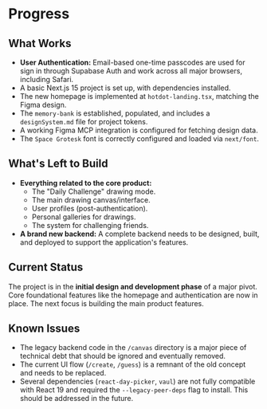 # Progress

## What Works
- **User Authentication:** Email-based one-time passcodes are used for sign in through Supabase Auth and work across all major browsers, including Safari.
- A basic Next.js 15 project is set up, with dependencies installed.
- The new homepage is implemented at `hotdot-landing.tsx`, matching the Figma design.
- The `memory-bank` is established, populated, and includes a `designSystem.md` file for project tokens.
- A working Figma MCP integration is configured for fetching design data.
- The `Space Grotesk` font is correctly configured and loaded via `next/font`.

## What's Left to Build
- **Everything related to the core product:**
  - The "Daily Challenge" drawing mode.
  - The main drawing canvas/interface.
  - User profiles (post-authentication).
  - Personal galleries for drawings.
  - The system for challenging friends.
- **A brand new backend:** A complete backend needs to be designed, built, and deployed to support the application's features.

## Current Status
The project is in the **initial design and development phase** of a major pivot. Core foundational features like the homepage and authentication are now in place. The next focus is building the main product features.

## Known Issues
- The legacy backend code in the `/canvas` directory is a major piece of technical debt that should be ignored and eventually removed.
- The current UI flow (`/create`, `/guess`) is a remnant of the old concept and needs to be replaced.
- Several dependencies (`react-day-picker`, `vaul`) are not fully compatible with React 19 and required the `--legacy-peer-deps` flag to install. This should be addressed in the future.
